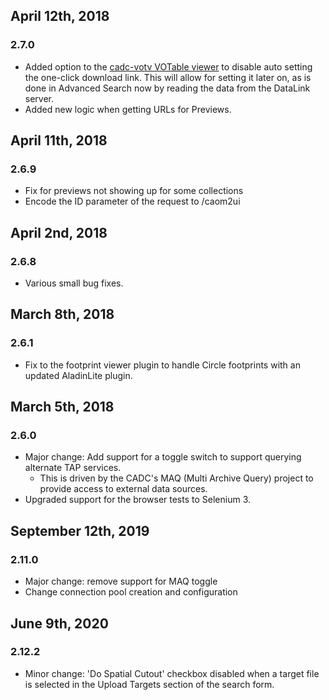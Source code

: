 ## April 12th, 2018
### 2.7.0

* Added option to the [cadc-votv VOTable viewer](https://github.com/opencadc/web/tree/master/cadc-votv) to disable auto setting the one-click download link.  This will allow for setting it later on, as is done in Advanced Search now by reading the data from the DataLink server.
* Added new logic when getting URLs for Previews.

## April 11th, 2018
### 2.6.9

* Fix for previews not showing up for some collections
* Encode the ID parameter of the request to /caom2ui

## April 2nd, 2018
### 2.6.8

* Various small bug fixes.

## March 8th, 2018
### 2.6.1
* Fix to the footprint viewer plugin to handle Circle footprints with an updated AladinLite plugin.

## March 5th, 2018

### 2.6.0
* Major change: Add support for a toggle switch to support querying alternate TAP services.
  * This is driven by the CADC's MAQ (Multi Archive Query) project to provide access to external data sources.
* Upgraded support for the browser tests to Selenium 3.

## September 12th, 2019

### 2.11.0
* Major change: remove support for MAQ toggle
* Change connection pool creation and configuration


## June 9th, 2020

### 2.12.2
* Minor change: 'Do Spatial Cutout' checkbox disabled when a target file is selected in 
the Upload Targets section of the search form. 